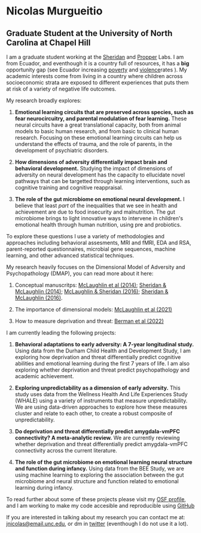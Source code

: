 #  **Nicolas Murgueitio**

##  **Graduate Student at the University of North Carolina at Chapel Hill**

I am a graduate student working at the [Sheridan](https://circlelab.unc.edu/) and [Propper](https://beelab.web.unc.edu/) Labs. I am from Ecuador, and eventhough it is a country full of resources, it has a **big** opportunity gap (see Ecuador increasing [poverty](https://www.macrotrends.net/countries/ECU/ecuador/poverty-rate) and [violence](https://www.macrotrends.net/countries/ECU/ecuador/murder-homicide-rate)rates ). My academic interests come from living in a country where children across socioeconomic strata are exposed to different experiences that puts them at risk of a variety of negative life outcomes. 

My research broadly explores: 

1) **Emotional learning circuits that are preserved across species, such as fear neurocircuitry, and parental modulation of fear learning.** These neural circuits have a great translational capacity, both from animal models to basic human research, and from basic to clinical human research. Focusing on these emotional learning circuits can help us understand the effects of trauma, and the role of parents, in the development of psychiatric disorders. 

2) **How dimensions of adversity differentially impact brain and behavioral development.** Studying the impact of dimensions of adversity on neural development has the capacity to ellucidate novel pathways that can be targetted through learning interventions, such as cognitive training and cognitive reappraisal. 

3) **The role of the gut microbiome on emotional neural development.** I believe that least *part* of the inequalities that we see in health and achievement are due to food insecurity and malnutrition. The gut microbiome brings to light innovative ways to intervene in children's emotional health through human nutrition, using pre and probiotics. 

To explore these questions I use a variety of methodologies and approaches including behavioral assesments, MRI and fMRI, EDA and RSA, parent-reported questionnaires, microbial gene sequences, machine learning, and other advanced statistical techniques. 

My research heavily focuses on the Dimensional Model of Adversity and Psychopathology (DMAP), you can read more about it here:

1. Conceptual manuscritps: [McLaughlin et al (2014)](https://www.sciencedirect.com/science/article/pii/S0149763414002620); [Sheridan & McLaughlin (2014)](https://www.sciencedirect.com/science/article/pii/S1364661314002022); [McLaughlin & Sheridan (2016)](https://journals.sagepub.com/doi/pdf/10.1177/0963721416655883); [Sheridan & McLaughlin (2016)](https://www.sciencedirect.com/science/article/pii/S2352154616301140).

2. The importance of dimensional models: [McLaughlin et al (2021)](https://journals.sagepub.com/doi/pdf/10.1177/1745691621992346)

3. How to measure deprivation and threat: [Berman et al (2022)](https://www.cambridge.org/core/journals/development-and-psychopathology/article/measuring-early-life-adversity-a-dimensional-approach/C7C005748EFA5E6C1DF1503E1D2A51B0)

I am currently leading the following projects:

1. **Behavioral adaptations to early adversity: A 7-year longitudinal study.** Using data from the Durham Child Health and Development Study, I am exploring how deprivation and threat differentially predict cognitive abilities and emotional learning during the first 7 years of life. I am also exploring whether deprivation and threat predict psychopathology and academic achievement. 

2. **Exploring unpredictability as a dimension of early adversity.** This study uses data from the Wellness Health And Life Experiences Study (WHALE) using a variety of instruments that measure unpredictability. We are using data-driven approaches to explore how these measures cluster and relate to each other, to create a robust composite of unpredictability. 

3. **Do deprivation and threat differentially predict amygdala-vmPFC connectivity? A meta-analytic review.** We are currently reviewing whether deprivation and threat differentially predict amygdala-vmPFC connectivity across the current literature. 

4. **The role of the gut microbiome on emotional learning neural structure and function during infancy.** Using data from the BEE Study, we are using machine learning to exploring the association between the gut microbiome and neural structure and function related to emotional learning during infancy. 

To read further about some of these projects please visit my [OSF profile](https://osf.io/profile/?view_only=02023f70035a49e6b56eb969a50ae3ea), and I am working to make my code accesible and reproducible using [GitHub](https://github.com/nicolasmurgueitio)

If you are interested in talking about my research you can contact me at: [jnicolas@email.unc.edu](mailto:jnicolas@email.unc.edu), or dm in [twitter](https://twitter.com/jnmurgueitio) (eventhough I do not use it a lot). 
